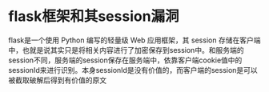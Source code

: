 # flask框架和其session漏洞

flask是一个使用 Python 编写的轻量级 Web 应用框架，其 session 存储在客户端中，也就是说其实只是将相关内容进行了加密保存到session中。和服务端的session不同，服务端的session保存在服务端中，依靠客户端cookie值中的sessionId来进行识别。本身sessionId是没有价值的，而客户端的session是可以被截取破解后得到有价值的原文
